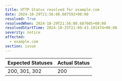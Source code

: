 ```yaml
---
title: HTTP Status resolved for example.com
date: 2024-10-29T21:56:08.687592+00:00
resolved: True
resolvedWhen: 2024-10-29T21:56:08.687605+00:00
resolvedStartTime: 2024-10-25T21:09:43.191474+00:00
severity: notice
affected:
  - example.com
section: issue
---
```


| Expected Statuses | Actual Status  |
|-------------------|----------------|
| 200, 301, 302 | 200 |
